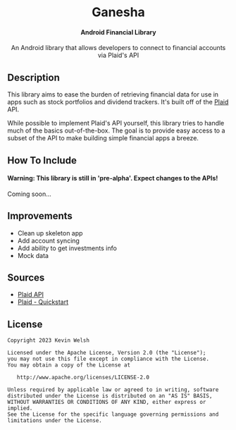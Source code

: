 <h1 align="center">Ganesha</h1>
<h4 align="center">Android Financial Library</h4>

<p align="center">An Android library that allows developers to connect to financial accounts via Plaid's API

## Description
This library aims to ease the burden of retrieving financial data for use in apps such as stock portfolios and dividend trackers. It's built off of the [Plaid](https://plaid.com/) API. 

While possible to implement Plaid's API yourself, this library tries to handle much of the basics out-of-the-box. The goal is to provide easy access to a subset of the API to make building simple financial apps a breeze.

## How To Include
#### Warning: This library is still in 'pre-alpha'. Expect changes to the APIs!
Coming soon...


## Improvements
* Clean up skeleton app
* Add account syncing
* Add ability to get investments info
* Mock data

## Sources
* [Plaid API](https://plaid.com/docs/api/)
* [Plaid - Quickstart](https://plaid.com/docs/quickstart/#how-it-works)

## License
	Copyright 2023 Kevin Welsh
	
	Licensed under the Apache License, Version 2.0 (the "License");
	you may not use this file except in compliance with the License.
	You may obtain a copy of the License at
	
	   http://www.apache.org/licenses/LICENSE-2.0
	
	Unless required by applicable law or agreed to in writing, software
	distributed under the License is distributed on an "AS IS" BASIS,
	WITHOUT WARRANTIES OR CONDITIONS OF ANY KIND, either express or implied.
	See the License for the specific language governing permissions and
	limitations under the License.
